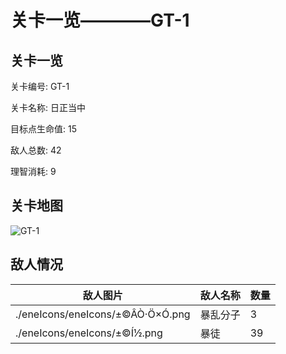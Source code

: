 # 关卡一览————GT-1


## 关卡一览

关卡编号: GT-1

关卡名称: 日正当中

目标点生命值: 15

敌人总数: 42

理智消耗: 9


## 关卡地图
![GT-1](./oprMap/GT-1.png)

## 敌人情况

| 敌人图片 | 敌人名称 | 数量  |
|---------|-----|-----|
| ./eneIcons/eneIcons/±©ÂÒ·Ö×Ó.png| 暴乱分子  |   3  |
| ./eneIcons/eneIcons/±©Í½.png| 暴徒  |   39  |
